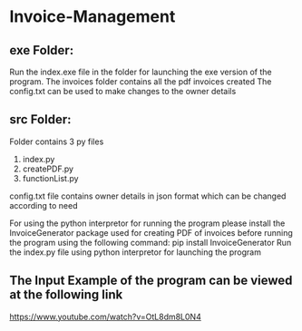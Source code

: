 # Invoice-Management

## exe  Folder:
  Run the index.exe file in the folder for launching the exe version of the program.
  The invoices folder contains all the pdf invoices created
  The config.txt can be used to make changes to the owner details

## src Folder:
  Folder contains 3 py files
   1) index.py
   2) createPDF.py 
   3) functionList.py
  
  config.txt file contains owner details in json format which can be changed according to need
  
  For using the python interpretor for running the program please install the InvoiceGenerator package 
  used for creating PDF of invoices before running the program using the following command:
    pip install InvoiceGenerator
  Run the index.py file using python interpretor for launching the program



## The Input Example of the program can be viewed at the following link
   https://www.youtube.com/watch?v=OtL8dm8L0N4
